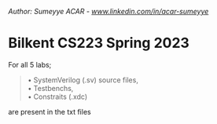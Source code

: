 *Author: Sumeyye ACAR - www.linkedin.com/in/acar-sumeyye*
# Bilkent CS223 Spring 2023
For all 5 labs; <br />

>    • SystemVerilog (.sv) source files, <br />
>    • Testbenchs, <br />
>    • Constraits (.xdc) <br />

are present in the txt files
